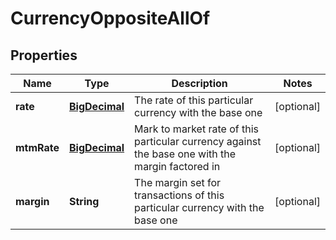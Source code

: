

# CurrencyOppositeAllOf

## Properties

Name | Type | Description | Notes
------------ | ------------- | ------------- | -------------
**rate** | [**BigDecimal**](BigDecimal.md) | The rate of this particular currency with the base one |  [optional]
**mtmRate** | [**BigDecimal**](BigDecimal.md) | Mark to market rate of this particular currency against the base one with the margin factored in |  [optional]
**margin** | **String** | The margin set for transactions of this particular currency with the base one |  [optional]



